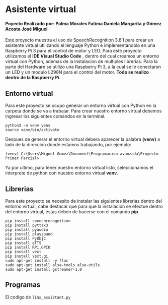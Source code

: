 # Asistente virtual

#### Poyecto Realizado por: Palma Morales Fatima Daniela Margarita y Gómez Acosta José Miguel

Este proyecto muestra el uso de SpeechRecognition 3.8.1 para crear un asistente virtual utilizando el lenguaje Python e implementandolo en una Raspberry Pi 3 para el control de motor y LED.
Para este proyecto utilizamos el **IDE Visual Studio Code** , dentro del cual creamos un entorno virtual con Python, ademas  de la instalacion de multiples librerias. 
Para la parte del Hardware se utilizo una Raspberry Pi 3, a la cual se le conectaron un LED y un modulo L298N para el control del motor. **Todo se realizo dentro de la Raspberry Pi**.

## Entorno virtual

Para este proyecto se ocupo generar un entorno virtual con Python en la carpeta donde se va a trabajar. Para crear nuestro entorno virtual debemos ingresar los siguientes comandos en la terminal.

```
python3 -m venv venv
source venv/bin/activate
```

Despues de generar el entorno virtual debera aparecer la palabra **(venv)** a lado de la direccion donde estamos trabajando, por ejemplo:

```(venv) C:\Users\Miguel Gomez\Document\Programacion avanzada\Proyecto Primer Parcial>```

Ya por ultimo, para tener nuestro entorno virtual listo, seleccionamos el interprete de python con nuestro entorno virtual **venv**.


## Librerias 

Para este proyecto se necesito de instalar las siguientes librerias dentro del entorno virtual, cabe destacar que para que la instalacion se efectue dentro del entorno virtual, estas deben de hacerse con el comando 
**pip**.

```
pip install speechrecognition
pip install pyttsx3
pip install pyaudio
pip install playsound
pip install PyObjC
pip install gTTS
pip install RPi.GPIO
pip install vext
pip install vext.gi
sudo apt-get install -y flac
sudo apt-get install alsa-tools alsa-utils 
sudo apt-get install gstreamer-1.0
```


## Programas

El codigo de ```linx_assistant.py```  
